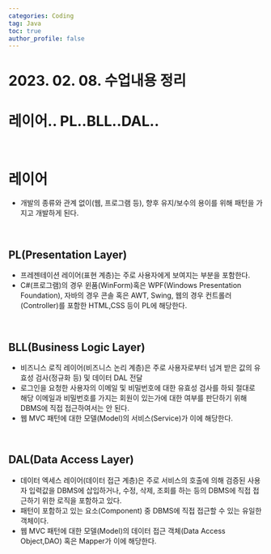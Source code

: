 ```yaml
---
categories: Coding	
tag: Java
toc: true
author_profile: false
---
```


# 2023. 02. 08. 수업내용 정리

# 레이어.. PL..BLL..DAL..
<br>

# 레이어 
* 개발의 종류와 관계 없이(웹, 프로그램 등), 향후 유지/보수의 용이를 위해 패턴을 가지고 개발하게 된다.

<br>

## PL(Presentation Layer)
* 프레젠테이션 레이어(표현 계층)는 주로 사용자에게 보여지는 부분을 포함한다. 
* C#(프로그램)의 경우 윈품(WinForm)혹은 WPF(Windows Presentation Foundation), 자바의 경우 콘솔 혹은 AWT, Swing, 웹의 경우 컨트롤러(Controller)를 포함한 HTML,CSS 등이 PL에 해당한다.

<br>

## BLL(Business Logic Layer)
* 비즈니스 로직 레이어(비즈니스 논리 계층)은 주로 사용자로부터 넘겨 받은 값의 유효성 검사(정규화 등) 및 데이터 DAL 전달 
* 로그인을 요청한 사용자의 이메일 및 비밀번호에 대한 유효성 검사를 하되 절대로 해당 이메일과 비밀번호를 가지는 회원이 있는가에 대한 여부를 판단하기 위해 DBMS에 직접 접근하여서는 안 된다.
* 웹 MVC 패턴에 대한 모델(Model)의 서비스(Service)가 이에 해당한다.

<br>

## DAL(Data Access Layer)
* 데이터 엑세스 레이어(데이터 접근 계층)은 주로 서비스의 호출에 의해 검증된 사용자 입력값을 DBMS에 삽입하거나, 수정, 삭제, 조회를 하는 등의 DBMS에 직접 접근하기 위한 로직을 포함하고 있다. 
* 패턴이 포함하고 있는 요소(Component) 중 DBMS에 직접 접근할 수 있는 유일한 객체이다.
* 웹 MVC 패턴에 대한 모델(Model)의 데이터 접근 객체(Data Access Object,DAO) 혹은 Mapper가 이에 해당한다. 
